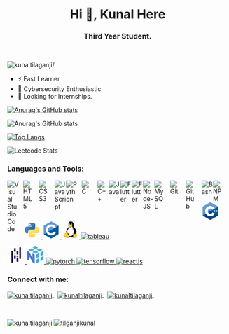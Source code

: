 
<!-- ### Hi there 👋


**kunaltilaganji/Kunaltilaganji** is a ✨ _special_ ✨ repository because its `README.md` (this file) appears on your GitHub profile.

Here are some ideas to get you started:

- 🔭 I’m currently working on ...
- 🌱 I’m currently learning ...
- 👯 I’m looking to collaborate on ...
- 🤔 I’m looking for help with ...
- 💬 Ask me about ...
- 📫 How to reach me: ...
- 😄 Pronouns: ...
- ⚡ Fun fact: ... -->
<h1 align="center">Hi 👋, Kunal Here</h1>
<h3 align="center">Third Year Student.</h3>
<br>
<p align="left"> <img src=https://komarev.com/ghpvc/?username=kunaltilaganji alt=kunaltilaganji/> </p>

- ⚡ Fast Learner
- 🧠 Cybersecurity Enthusiastic
- 🤔 Looking for Internships.

<!--  STATUS CARD -->

[![Anurag's GitHub stats](https://github-readme-stats.vercel.app/api?username=kunaltilaganji)](https://github.com/anuraghazra/github-readme-stats)

<!-- STATUS CARD THEME -->

![Anurag's GitHub stats](https://github-readme-stats.vercel.app/api?username=kunaltilaganji&show_icons=true&theme=nightowl)

<!-- LANGUAGE CARD   (COMPACT)-->
[![Top Langs](https://github-readme-stats.vercel.app/api/top-langs/?username=kunaltilaganji&layout=compact)](https://github.com/anuraghazra/github-readme-stats)


<!-- LEETCODE -->
![Leetcode Stats](https://leetcard.jacoblin.cool/kunaltilaganji/)

**<h3 align="left">Languages and Tools:</h3>**


<img align="left" alt="Visual Studio Code" width="26px" src="https://cdn.jsdelivr.net/gh/devicons/devicon/icons/vscode/vscode-original.svg" style="padding-right:10px;" />
<img align="left" alt="HTML5" width="26px" src="https://cdn.jsdelivr.net/gh/devicons/devicon/icons/html5/html5-original.svg" style="padding-right:10px;" />
<img align="left" alt="CSS3" width="26px" src="https://cdn.jsdelivr.net/gh/devicons/devicon/icons/css3/css3-original.svg" style="padding-right:10px;" />
<img align="left" alt="JavaScript" width="26px" src="https://github.com/yurijserrano/Github-Profile-Readme-Logos/blob/master/programming%20languages/javascript.svg"/>
<img align="left" alt="Python" width="26px" src="https://cdn3.iconfinder.com/data/icons/logos-and-brands-adobe/512/267_Python-512.png" style="padding-right:10px;" />

<img align="left" alt="C" width="26px" src="https://github.com/yurijserrano/Github-Profile-Readme-Logos/blob/master/programming%20languages/c.svg" style="padding-right:10px;" />

<img align="left" alt="C++" width="26px" src="https://github.com/yurijserrano/Github-Profile-Readme-Logos/blob/master/programming%20languages/c%2B%2B.svg"/>

<img align="left" alt="Java" width="26px" src="https://github.com/yurijserrano/Github-Profile-Readme-Logos/blob/master/programming%20languages/java.svg" />
                     
<img align="left" alt="Flutter" width="26px"  src="https://cdn.jsdelivr.net/gh/devicons/devicon/icons/flutter/flutter-original.svg" />

<img align="left" alt="Flutter" width="26px"  src="https://www.pngfind.com/pngs/m/144-1441576_dart-logo-png-transparent-dart-lang-png-download.png"/>
          
<img align="left" alt="Node-JS" width="26px"  src="https://github.com/yurijserrano/Github-Profile-Readme-Logos/blob/master/frameworks/nodejs.svg" />

<img align="left" alt="MySQL" width="26px" src="https://cdn.jsdelivr.net/gh/devicons/devicon/icons/mysql/mysql-original.svg" style="padding-right:10px;" />
<img align="left" alt="Git" width="26px" src="https://cdn.jsdelivr.net/gh/devicons/devicon/icons/git/git-original.svg" style="padding-right:10px;" />

<img align="left" alt="GitHub" width="26px" src="https://user-images.githubusercontent.com/3369400/139447912-e0f43f33-6d9f-45f8-be46-2df5bbc91289.png" style="padding-right:10px;" />

<img align="left" alt="Bash" width="26px" src="https://github.com/yurijserrano/Github-Profile-Readme-Logos/blob/master/programming%20languages/bash.svg" />

<img align="left" alt="NPM" width="26px" src="https://github.com/yurijserrano/Github-Profile-Readme-Logos/blob/master/others/npm.svg" />


<br><br>

<p align="left"> 
    <a href="https://www.cplusplus.com/" target="_blank"> 
        <img src="https://raw.githubusercontent.com/devicons/devicon/master/icons/cplusplus/cplusplus-original.svg" alt="cplusplus" width="40" height="40"/> 
    <a href="https://www.python.org" target="_blank"> 
        <img src="https://raw.githubusercontent.com/devicons/devicon/master/icons/python/python-original.svg" alt="python" width="40" height="40"/> 
    </a>
    <a href="https://www.cprogramming.com/" target="_blank"> 
        <img src="https://raw.githubusercontent.com/devicons/devicon/master/icons/c/c-original.svg" alt="c" width="40" height="40"/> 
    </a> 
    <a href="https://www.kali.org/docs/ target="_blank"> 
        <img src="https://raw.githubusercontent.com/devicons/devicon/master/icons/linux/linux-original.svg" alt="linux" width="40" height="40"/> 
    </a> 
    <a href="https://www.tableau.com/learn/get-started target="_blank"> 
        <img src="https://help.tableau.com/tableau_logo.png" alt="tableau" width="120" height="40"/> 
    </a> 
     
</p>
<p align="left">
    <a href="https://pandas.pydata.org/" target="_blank"> 
        <img src="https://raw.githubusercontent.com/devicons/devicon/master/icons/pandas/pandas-original.svg" alt="pandas" width="40" height="40"/> 
    </a>
    <a href="https://numpy.org/" target="_blank"> 
        <img src="https://raw.githubusercontent.com/devicons/devicon/master/icons/numpy/numpy-original.svg" alt="numpy" width="40" height="40"/> 
    </a>
    <a href="https://pytorch.org/" target="_blank"> 
        <img src="https://raw.githubusercontent.com/rahuldkjain/github-profile-readme-generator/master/src/images/icons/AIML/pytorch.svg" alt="pytorch" width="40" height="40"/> 
    </a> 
    <a href="https://tensorflow.org/" target="_blank"> 
        <img src="https://raw.githubusercontent.com/rahuldkjain/github-profile-readme-generator/master/src/images/icons/AIML/tensorflow.svg" alt="tensorflow" width="40" height="40"/> 
    </a> 
    <a href="https://reactjs.org/" target="_blank"> 
        <img src="https://raw.githubusercontent.com/rahuldkjain/github-profile-readme-generator/master/src/images/icons/FrontendDevelopment/reactjs.svg" alt="reactjs" width="40" height="40"/> 
    </a>
</p>




**<h3 align="left">Connect with me:</h3>**
<p align="left">
<a href="https://instagram.com/kunaltilaganji" target="blank"><img align="center" src="https://raw.githubusercontent.com/rahuldkjain/github-profile-readme-generator/master/src/images/icons/Social/instagram.svg" alt="kunaltilaganji" height="30" width="30" />  </a> &nbsp;
<a href="https://twitter.com/kunaltilaganji" target="blank"><img align="center" src="https://raw.githubusercontent.com/rahuldkjain/github-profile-readme-generator/master/src/images/icons/Social/twitter.svg" alt="kunaltilaganji" height="30" width="30" />  </a> &nbsp;
<a href="https://linkedin.com/in/kunaltilaganji" target="blank"><img align="center" src="https://raw.githubusercontent.com/rahuldkjain/github-profile-readme-generator/master/src/images/icons/Social/linked-in-alt.svg" alt="kunaltilaganji" height="30" width="30" /> </a> &nbsp;

</p>
<br>
<p align="left">
<a href="https://codeforces.com/profile/kunaltilaganji" target="blank"><img align="center" src="https://codeforces.org/s/58725/images/codeforces-logo-with-telegram.png" alt="kunaltilaganji" height="30" width="100" /></a>
<a href="https://www.hackerrank.com/tilganjikunal" target="blank"><img align="center" src="https://raw.githubusercontent.com/rahuldkjain/github-profile-readme-generator/master/src/images/icons/Social/hackerrank.svg" alt="tilganjikunal" height="30" width="40" /></a>

</p>
